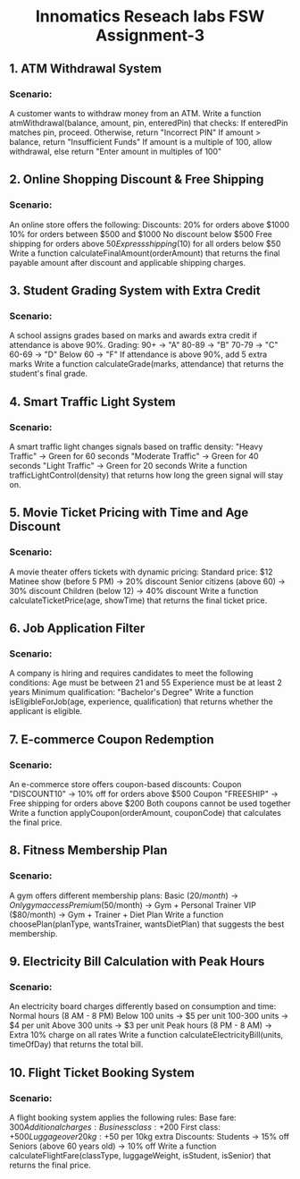 <h1 align="center">Innomatics Reseach labs FSW Assignment-3 </h1>


## 1. ATM Withdrawal System
### Scenario:
A customer wants to withdraw money from an ATM. Write a function atmWithdrawal(balance, amount, pin, enteredPin) that checks:
If enteredPin matches pin, proceed. Otherwise, return "Incorrect PIN"
If amount > balance, return "Insufficient Funds"
If amount is a multiple of 100, allow withdrawal, else return "Enter amount in multiples of 100"

## 2. Online Shopping Discount & Free Shipping
### Scenario:
An online store offers the following:
Discounts:
20% for orders above $1000
10% for orders between $500 and $1000
No discount below $500
Free shipping for orders above $50
Express shipping ($10) for all orders below $50
Write a function calculateFinalAmount(orderAmount) that returns the final payable amount after discount and applicable shipping charges.

## 3. Student Grading System with Extra Credit
### Scenario:
A school assigns grades based on marks and awards extra credit if attendance is above 90%.
Grading:
90+ → "A"
80-89 → "B"
70-79 → "C"
60-69 → "D"
Below 60 → "F"
If attendance is above 90%, add 5 extra marks
Write a function calculateGrade(marks, attendance) that returns the student's final grade.

## 4. Smart Traffic Light System
### Scenario:
A smart traffic light changes signals based on traffic density:
"Heavy Traffic" → Green for 60 seconds
"Moderate Traffic" → Green for 40 seconds
"Light Traffic" → Green for 20 seconds
Write a function trafficLightControl(density) that returns how long the green signal will stay on.

## 5. Movie Ticket Pricing with Time and Age Discount
### Scenario:
A movie theater offers tickets with dynamic pricing:
Standard price: $12
Matinee show (before 5 PM) → 20% discount
Senior citizens (above 60) → 30% discount
Children (below 12) → 40% discount
Write a function calculateTicketPrice(age, showTime) that returns the final ticket price.

## 6. Job Application Filter
### Scenario:
A company is hiring and requires candidates to meet the following conditions:
Age must be between 21 and 55
Experience must be at least 2 years
Minimum qualification: "Bachelor's Degree"
Write a function isEligibleForJob(age, experience, qualification) that returns whether the applicant is eligible.

## 7. E-commerce Coupon Redemption
### Scenario:
An e-commerce store offers coupon-based discounts:
Coupon "DISCOUNT10" → 10% off for orders above $500
Coupon "FREESHIP" → Free shipping for orders above $200
Both coupons cannot be used together
Write a function applyCoupon(orderAmount, couponCode) that calculates the final price.

## 8. Fitness Membership Plan
### Scenario:
A gym offers different membership plans:
Basic ($20/month) → Only gym access
Premium ($50/month) → Gym + Personal Trainer
VIP ($80/month) → Gym + Trainer + Diet Plan
Write a function choosePlan(planType, wantsTrainer, wantsDietPlan) that suggests the best membership.

## 9. Electricity Bill Calculation with Peak Hours
### Scenario:
An electricity board charges differently based on consumption and time:
Normal hours (8 AM - 8 PM)
Below 100 units → $5 per unit
100-300 units → $4 per unit
Above 300 units → $3 per unit
Peak hours (8 PM - 8 AM) → Extra 10% charge on all rates
Write a function calculateElectricityBill(units, timeOfDay) that returns the total bill.

## 10. Flight Ticket Booking System
### Scenario:
A flight booking system applies the following rules:
Base fare: $300
Additional charges:
Business class: +$200
First class: +$500
Luggage over 20kg: +$50 per 10kg extra
Discounts:
Students → 15% off
Seniors (above 60 years old) → 10% off
Write a function calculateFlightFare(classType, luggageWeight, isStudent, isSenior) that returns the final price.

